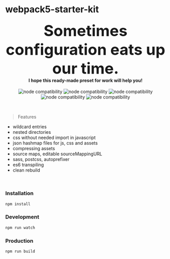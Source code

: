 # webpack5-starter-kit

<h4 align="center">
  <font size=12>Sometimes configuration eats up our time.</font> <br>
  I hope this ready-made preset for work will help you!
</h4>

<p align="center">
  <img src="https://img.shields.io/badge/ubuntu-18.04.6-blue" alt="node compatibility">
  <img src="https://img.shields.io/badge/node-12.22.11-green" alt="node compatibility">
  <img src="https://img.shields.io/badge/node-14.17.2-green" alt="node compatibility">
  <img src="https://img.shields.io/badge/node-16.14.2-green" alt="node compatibility">
  <img src="https://img.shields.io/badge/webpack-5-blue" alt="node compatibility">
</p>
<br>

> Features

- wildcard entries
- nested directories
- css without needed import in javascript
- json hashmap files for js, css and assets
- compressing assets
- source maps, editable sourceMappingURL
- sass, postcss, autoprefixer
- es6 transpiling
- clean rebuild

<br>

### Installation

```sh
npm install
```

### Development

```sh
npm run watch
```

### Production

```sh
npm run build
```
